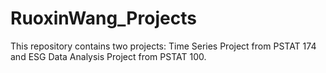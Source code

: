 # RuoxinWang_Projects
This repository contains two projects: Time Series Project from PSTAT 174 and ESG Data Analysis Project from PSTAT 100.

